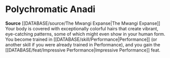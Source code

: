 ﻿---
id: '157'
name: Polychromatic Anadi
rarity: Common
source: '[[DATABASE/source/The Mwangi Expanse|The Mwangi Expanse]]'
type: Heritage

---
# Polychromatic Anadi

**Source** [[DATABASE/source/The Mwangi Expanse|The Mwangi Expanse]] 
Your body is covered with exceptionally colorful hairs that create vibrant, eye-catching patterns, some of which might even show in your human form. You become trained in [[DATABASE/skill/Performance|Performance]] (or another skill if you were already trained in Performance), and you gain the [[DATABASE/feat/Impressive Performance|Impressive Performance]] feat.